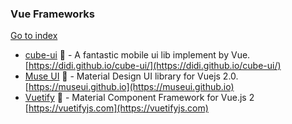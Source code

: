 ### Vue Frameworks
[Go to index](https://github.com/cdleon/awesome-front-end#index)
- [cube-ui](https://github.com/didi/cube-ui) :gift_heart: - A fantastic mobile ui lib implement by Vue. [https://didi.github.io/cube-ui/](https://didi.github.io/cube-ui/)
- [Muse UI](https://github.com/museui/muse-ui) :gift_heart: - Material Design UI library for Vuejs 2.0. [https://museui.github.io](https://museui.github.io)
- [Vuetify](https://github.com/vuetifyjs/vuetify) :gift_heart: - Material Component Framework for Vue.js 2 [https://vuetifyjs.com](https://vuetifyjs.com)
